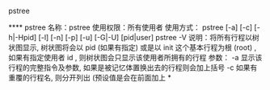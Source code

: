 pstree


**** pstree
名称：pstree
使用权限：所有使用者
使用方式：
pstree [-a] [-c] [-h|-Hpid] [-l] [-n] [-p] [-u] [-G|-U] [pid|user]
pstree -V
说明：将所有行程以树状图显示, 树状图将会以 pid (如果有指定) 或是以 init 这个基本行程为根 (root) ,如果有指定使用者 id , 则树状图会只显示该使用者所拥有的行程
参数：
-a 显示该行程的完整指令及参数, 如果是被记忆体置换出去的行程则会加上括号
-c 如果有重覆的行程名, 则分开列出 (预设值是会在前面加上 *
